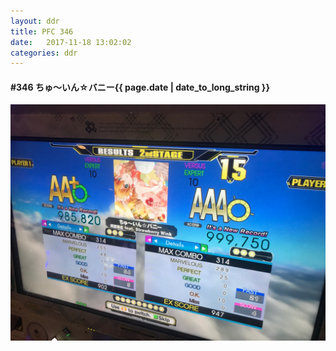 ```yaml
---
layout: ddr
title: PFC 346
date:   2017-11-18 13:02:02
categories: ddr
---
```


#### **#346** ちゅ～いん☆バニー<span class="pull-right">{{ page.date | date_to_long_string }}</span>
![](/images/pfc/346_ちゅ～いん☆バニー.jpg)
